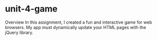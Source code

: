# unit-4-game

Overview
In this assignment, I created a fun and interactive game for web browsers. My app must dynamically update your HTML pages with the jQuery library.
